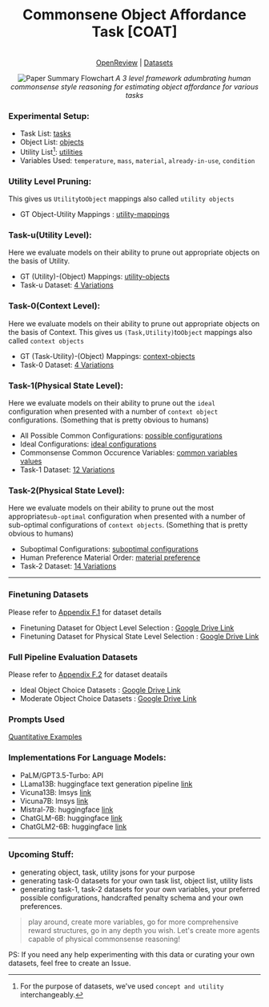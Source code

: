 <h1 align="center">
Commonsene Object Affordance Task [COAT]
</h1>
  
<p align="center">
  <br>
  <a href="https://openreview.net/pdf?id=xYkdmEGhIM">OpenReview</a> | <a href="https://drive.google.com/drive/u/4/folders/1reH0JHhPM_tFzDMcAaJF0PycFMixfIbo">Datasets</a>
</p>

<p align="center">
<img src="https://github.com/com-phy-affordance/COAT/blob/main/levels.png" alt="Paper Summary Flowchart">
<em>A 3 level framework adumbrating human commonsense style reasoning for estimating object affordance for various tasks</em>
</p>

### Experimental Setup:
- Task List: [tasks](https://github.com/com-phy-affordance/com-affordance/blob/main/tasks.json)
- Object List: [objects](https://github.com/com-phy-affordance/com-affordance/blob/main/concepts.json)
- Utility List[^1]: [utilities](https://github.com/com-phy-affordance/com-affordance/blob/main/concepts.json)
- Variables Used:
  ```temperature```, ```mass```, ```material```, ```already-in-use```, ```condition```
  
### Utility Level Pruning:
This gives us ```Utility```to``Object`` mappings also called ```utility objects```
- GT Object-Utility Mappings : [utility-mappings](https://github.com/com-phy-affordance/com-affordance/blob/main/objects.json)

### Task-u(Utility Level):
Here we evaluate models on their ability to prune out appropriate objects on the basis of Utility. 
- GT (Utility)-(Object) Mappings: [utility-objects](https://github.com/com-phy-affordance/com-affordance/blob/main/objects.json)
- Task-u Dataset: [4 Variations](https://drive.google.com/drive/folders/1JJSIicKGp0a7ThsenKl0XWKsTtPL_b5z?usp=sharing)
  
### Task-0(Context Level):
Here we evaluate models on their ability to prune out appropriate objects on the basis of Context. This gives us ```(Task,Utility)```to``Object`` mappings also called ```context objects```
- GT (Task-Utility)-(Object) Mappings: [context-objects](https://github.com/com-phy-affordance/com-affordance/blob/main/oracle.json)
- Task-0 Dataset: [4 Variations](https://drive.google.com/drive/folders/1reH0JHhPM_tFzDMcAaJF0PycFMixfIbo?usp=sharing)

### Task-1(Physical State Level):
Here we evaluate models on their ability to prune out the ```ideal``` configuration when presented with a number of ```context object``` configurations. (Something that is pretty obvious to humans)
- All Possible Common Configurations: [possible configurations](https://github.com/com-phy-affordance/com-affordance/blob/main/task-1/possible_configurations_v1.json)
- Ideal Configurations: [ideal configurations](https://github.com/com-phy-affordance/com-affordance/blob/main/task-1/pouch_config_oracle.json)
- Commonsense Common Occurence Variables: [common variables values](https://github.com/com-phy-affordance/com-affordance/blob/main/task-1/common_var_responses.json)
- Task-1 Dataset: [12 Variations](https://drive.google.com/drive/folders/1reH0JHhPM_tFzDMcAaJF0PycFMixfIbo?usp=sharing)

### Task-2(Physical State Level):
Here we evaluate models on their ability to prune out the most appropriate```sub-optimal``` configuration when presented with a number of sub-optimal configurations of ```context objects```. (Something that is pretty obvious to humans)
- Suboptimal Configurations: [suboptimal configurations](https://github.com/com-phy-affordance/com-affordance/blob/main/task-2/pouch_suboptimal.json)
- Human Preference Material Order: [material preference](https://github.com/com-phy-affordance/com-affordance/blob/main/task-2/material_preference.json)
- Task-2 Dataset: [14 Variations](https://drive.google.com/drive/folders/1reH0JHhPM_tFzDMcAaJF0PycFMixfIbo?usp=sharing)
---------------------------------------------------------------------------------------------------------------

### Finetuning Datasets 

Please refer to [Appendix F.1](https://openreview.net/pdf?id=xYkdmEGhIM) for dataset details

- Finetuning Dataset for Object Level Selection : [Google Drive Link](https://drive.google.com/drive/folders/1GtrGQxTTtYEczYK1ytB71Y2HGxM1TEu5?usp=drive_link)
- Finetuning Dataset for Physical State Level Selection : [Google Drive Link](https://drive.google.com/drive/folders/1FiZc8u_G8wUrN4NroZmIgmcTe0jor72T?usp=drive_link)

### Full Pipeline Evaluation Datasets

Please refer to [Appendix F.2](https://openreview.net/pdf?id=xYkdmEGhIM) for dataset deatails

- Ideal Object Choice Datasets : [Google Drive Link](https://drive.google.com/drive/folders/1SMM2TU1BKH32oKtfmW0gS3QfyUA68IZ0?usp=drive_link)
- Moderate Object Choice Datasets : [Google Drive Link](https://drive.google.com/drive/folders/1SlZQBp4Iao3VHnmOFZMKfzn_LWOctnVE?usp=drive_link)


<h3>Prompts Used</h3>
<p>
  
  [Quantitative Examples](https://giant-licorice-a62.notion.site/Prompts-for-Appendix-Examples-d58e0184d1c546bd8632024de3f7ac25)
</p>

### Implementations For Language Models:
- PaLM/GPT3.5-Turbo: API
- LLama13B: huggingface text generation pipeline [link](https://huggingface.co/blog/llama2)
- Vicuna13B: lmsys [link](https://github.com/lm-sys/FastChat)
- Vicuna7B: lmsys [link](https://github.com/lm-sys/FastChat)
- Mistral-7B: huggingface [link](https://huggingface.co/mistralai/Mistral-7B-Instruct-v0.1)
- ChatGLM-6B: huggingface [link](https://huggingface.co/THUDM/chatglm-6b)
- ChatGLM2-6B: huggingface [link](https://github.com/THUDM/ChatGLM2-6B)

[^1]: For the purpose of datasets, we've used `concept and utility` interchangeably.
----------------------------------------------------------------------------------------------------------------
### Upcoming Stuff:
- generating object, task, utility jsons for your purpose 
- generating task-0 datasets for your own task list, object list, utility lists
- generating task-1, task-2 datasets for your own variables, your preferred possible configurations, handcrafted penalty schema and your own preferences.

> play around, create more variables, go for more comprehensive reward structures, go in any depth you wish. Let's create more agents capable of physical commonsense reasoning!

PS: If you need any help experimenting with this data or curating your own datasets, feel free to create an Issue.
